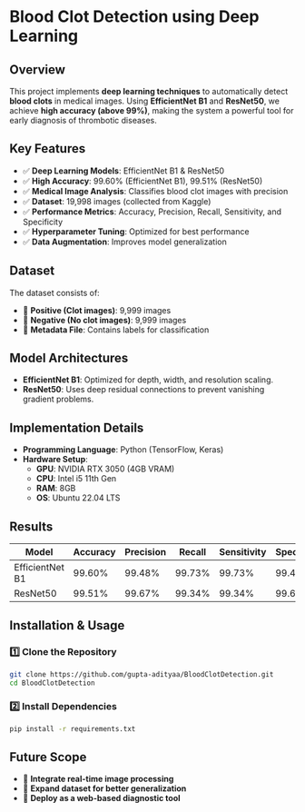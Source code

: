 # **Blood Clot Detection using Deep Learning**

## **Overview**
This project implements **deep learning techniques** to automatically detect **blood clots** in medical images. Using **EfficientNet B1** and **ResNet50**, we achieve **high accuracy (above 99%)**, making the system a powerful tool for early diagnosis of thrombotic diseases.

## **Key Features**
- ✅ **Deep Learning Models**: EfficientNet B1 & ResNet50
- ✅ **High Accuracy**: 99.60% (EfficientNet B1), 99.51% (ResNet50)
- ✅ **Medical Image Analysis**: Classifies blood clot images with precision
- ✅ **Dataset**: 19,998 images (collected from Kaggle)
- ✅ **Performance Metrics**: Accuracy, Precision, Recall, Sensitivity, and Specificity
- ✅ **Hyperparameter Tuning**: Optimized for best performance
- ✅ **Data Augmentation**: Improves model generalization

## **Dataset**
The dataset consists of:
- 📌 **Positive (Clot images)**: 9,999 images
- 📌 **Negative (No clot images)**: 9,999 images
- 📌 **Metadata File**: Contains labels for classification

## **Model Architectures**
- **EfficientNet B1**: Optimized for depth, width, and resolution scaling.
- **ResNet50**: Uses deep residual connections to prevent vanishing gradient problems.

## **Implementation Details**
- **Programming Language**: Python (TensorFlow, Keras)
- **Hardware Setup**:
  - **GPU**: NVIDIA RTX 3050 (4GB VRAM)
  - **CPU**: Intel i5 11th Gen
  - **RAM**: 8GB
  - **OS**: Ubuntu 22.04 LTS

## **Results**
| Model       | Accuracy | Precision | Recall | Sensitivity | Specificity |
|------------|----------|-----------|--------|-------------|-------------|
| EfficientNet B1 | 99.60% | 99.48% | 99.73% | 99.73% | 99.48% |
| ResNet50        | 99.51% | 99.67% | 99.34% | 99.34% | 99.67% |

## **Installation & Usage**
### **1️⃣ Clone the Repository**
```bash
git clone https://github.com/gupta-adityaa/BloodClotDetection.git
cd BloodClotDetection
```

### **2️⃣ Install Dependencies**
```bash
pip install -r requirements.txt
```

## **Future Scope**
- 🚀 **Integrate real-time image processing**
- 🚀 **Expand dataset for better generalization**
- 🚀 **Deploy as a web-based diagnostic tool**
